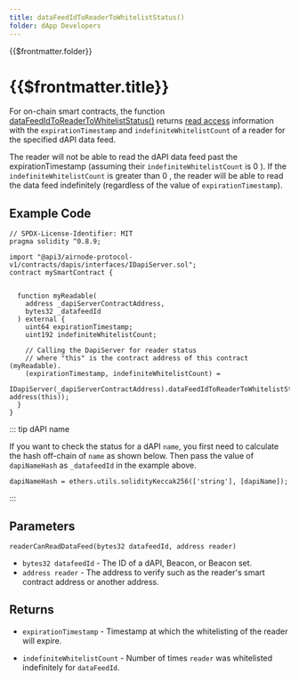 ```yaml
---
title: dataFeedIdToReaderToWhitelistStatus()
folder: dApp Developers
---
```


<TitleSpan>{{$frontmatter.folder}}</TitleSpan>

# {{$frontmatter.title}}

<VersionWarning/>

<TocHeader />
<TOC class="table-of-contents" :include-level="[2,3]" />

For on-chain smart contracts, the function
[dataFeedIdToReaderToWhitelistStatus()](https://github.com/api3dao/airnode-protocol-v1/blob/v0.5.0/contracts/dapis/DapiServer.sol#L791-L806)
returns [read access](./#coverage-policies) information with the
`expirationTimestamp` and `indefiniteWhitelistCount` of a reader for the
specified dAPI data feed.

The reader will not be able to read the dAPI data feed past the
expirationTimestamp (assuming their `indefiniteWhitelistCount` is 0 ). If the
`indefiniteWhitelistCount` is greater than 0 , the reader will be able to read
the data feed indefinitely (regardless of the value of `expirationTimestamp`).

## Example Code

```solidity
// SPDX-License-Identifier: MIT
pragma solidity ^0.8.9;

import "@api3/airnode-protocol-v1/contracts/dapis/interfaces/IDapiServer.sol";
contract mySmartContract {


  function myReadable(
    address _dapiServerContractAddress,
    bytes32 _datafeedId
  ) external {
    uint64 expirationTimestamp;
    uint192 indefiniteWhitelistCount;

    // Calling the DapiServer for reader status
    // where "this" is the contract address of this contract (myReadable).
    (expirationTimestamp, indefiniteWhitelistCount) =
      IDapiServer(_dapiServerContractAddress).dataFeedIdToReaderToWhitelistStatus(_datafeedId, address(this));
  }
}

```

::: tip dAPI name

If you want to check the status for a dAPI `name`, you first need to calculate
the hash off-chain of `name` as shown below. Then pass the value of
`dapiNameHash` as `_datafeedId` in the example above.

```solidity
dapiNameHash = ethers.utils.solidityKeccak256(['string'], [dapiName]);
```

:::

## Parameters

`readerCanReadDataFeed(bytes32 datafeedId, address reader)`

- `bytes32 datafeedId` - The ID of a dAPI, Beacon, or Beacon set.
- `address reader` - The address to verify such as the reader's smart contract
  address or another address.

## Returns

- `expirationTimestamp` - Timestamp at which the whitelisting of the reader will
  expire.

- `indefiniteWhitelistCount` - Number of times `reader` was whitelisted
  indefinitely for `dataFeedId`.
